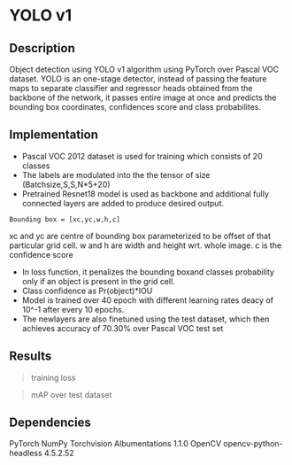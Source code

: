 # YOLO v1
## Description
Object detection using YOLO v1 algorithm using PyTorch over Pascal VOC dataset.
YOLO is an one-stage detector, instead of passing the feature maps to separate classifier and regressor heads obtained from the backbone of the network, it passes entire image at once and predicts the bounding box coordinates, confidences score and class probabilites.

## Implementation
* Pascal VOC 2012 dataset is used for training which consists of 20 classes
* The labels are modulated into the the tensor of size (Batchsize,S,S,N*5+20)
* Pretrained Resnet18 model is used as backbone and additional fully connected layers are added to produce desired output.
```
Bounding box = [xc,yc,w,h,c]
```
xc and yc are centre of bounding box parameterized to be offset of that particular grid cell.
w and h are width and height wrt. whole image.
c is the confidence score

* In loss function, it penalizes the bounding boxand classes probability only if an object is present in the grid cell.
* Class confidence as Pr(object)*IOU 
* Model is trained over 40 epoch with different learning rates deacy of 10^-1 after every 10 epochs.
* The newlayers are also finetuned using the test dataset, which then achieves accuracy of 70.30% over Pascal VOC test set
## Results
> training loss

> mAP over test dataset

## Dependencies
 PyTorch
 NumPy
 Torchvision
 Albumentations 1.1.0
 OpenCV
 opencv-python-headless 4.5.2.52
